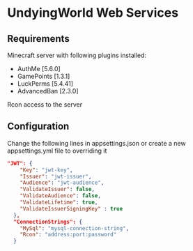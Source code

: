 # UndyingWorld Web Services

## Requirements

Minecraft server with following plugins installed:
- AuthMe [5.6.0]
- GamePoints [1.3.1]
- LuckPerms [5.4.41]
- AdvancedBan [2.3.0]

Rcon access to the server

## Configuration

Change the following lines in appsettings.json or create a new appsettings.yml file to overriding it

```json
"JWT": {
    "Key": "jwt-key",
    "Issuer": "jwt-issuer",
    "Audience": "jwt-audience",
    "ValidateIssuer": false,
    "ValidateAudience": false,
    "ValidateLifetime": true,
    "ValidateIssuerSigningKey" : true
  },
  "ConnectionStrings": {
    "MySql": "mysql-connection-string",
    "Rcon": "address:port:password"
  }
```